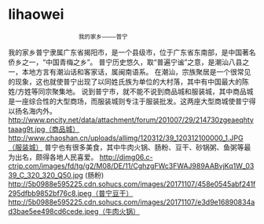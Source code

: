 # lihaowei
                        我的家乡————普宁
我的家乡普宁隶属广东省揭阳市，是一个县级市，位于广东省东南部，是中国著名侨乡之一，“中国青梅之乡”。
普宁历史悠久，取“普遍宁谧”之意，是潮汕八县之一，本地方言有潮汕话和客家话，属闽南语系。
在潮汕，宗族聚居是一个很常见的现象，这也就使普宁出现了以同姓氏族为单位的大村落，其中有中国最大的陈姓/方姓等同宗聚集地。
说到普宁市，就不能不说到商品城和服装城，其中商品城是一座综合性的大型商场，而服装城则专注于服装批发。这两座大型商城使普宁得以扬名海内外。
http://www.pncity.net/data/attachment/forum/201007/29/214730zgeaeqhtytaaag9t.jpg（商品城）
http://www.chaoshan.cn/uploads/allimg/120312/39_120312100000_1.JPG（服装城）
普宁也有很多美食，其中牛肉火锅、肠粉、豆干、砂锅粥、鱼粥等最为出名，颇得各地人民喜爱。
http://dimg06.c-ctrip.com/images/fd/tg/g2/M08/DE/11/CghzgFWc3FWAJ989AABvjKq1W_0339_C_320_320_Q50.jpg (肠粉)
http://5b0988e595225.cdn.sohucs.com/images/20171107/458e0545abf241f295dfbb9852bf76c8.jpeg（普宁豆干）
http://5b0988e595225.cdn.sohucs.com/images/20171107/e3d9e16890834ad3bae5ee498cd6cede.jpeg（牛肉火锅）